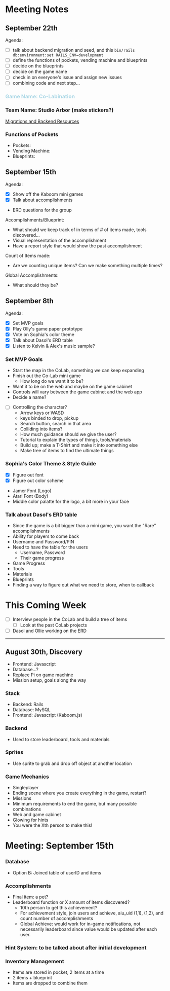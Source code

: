 # Meeting Notes

## September 22th
Agenda:
- [ ] talk about backend migration and seed, and this `bin/rails db:environment:set RAILS_ENV=development`
- [ ] define the functions of pockets, vending machine and blueprints
- [ ] decide on the blueprints
- [ ] decide on the game name
- [ ] check in on everyone's issue and assign new issues
- [ ] combining code and next step...

### <span style="color:lightblue">Game Name: Co-Labination</span>
### Team Name: Studio Arbor (make stickers?)

[Migrations and Backend Resources](https://www.rubyguides.com/2020/03/rails-scaffolding/)

### Functions of Pockets
- Pockets:
- Vending Machine:
- Blueprints:
## September 15th
Agenda:
- [x] Show off the Kaboom mini games
- [x] Talk about accomplishments
- ERD questions for the group

Accomplishments/Blueprint: 
- What should we keep track of in terms of # of items made, tools discovered…
- Visual representation of the accomplishment
- Have a report style that would show the past accomplishment

Count of Items made:
- Are we counting unique items? Can we make something multiple times?

Global Accomplishments:
- What should they be?
## September 8th
Agenda:
- [X] Set MVP goals
- [X] Play Olly's game paper prototype
- [X] Vote on Sophia's color theme
- [X] Talk about Dasol's ERD table
- [X] Listen to Kelvin & Alex's music sample?

### Set MVP Goals
- Start the map in the CoLab, something we can keep expanding
- Finish out the Co-Lab mini game
    - How long do we want it to be?
- Want it to be on the web and maybe on the game cabinet
- Controls will vary between the game cabinet and the web app
- Decide a name?
- [ ] Controlling the character?
  - Arrow keys or WASD
  - keys binded to drop, pickup
  - Search button, search in that area
  - Colliding into items?
  - How much guidance should we give the user?
  - Tutorial to explain the types of things, tools/materials
  - Build up; make a T-Shirt and make it into something else
  - Make tree of items to find the ultimate things

### Sophia's Color Theme & Style Guide 
- [X] Figure out font
- [X] Figure out color scheme
- Jamer Font (Logo)
- Atari Font (Body)
- Middle color palatte for the logo, a bit more in your face

### Talk about Dasol's ERD table
- Since the game is a bit bigger than a mini game, you want the "Rare" accomplishments
- Ability for players to come back
- Username and Password/PIN
- Need to have the table for the users
  - Username, Password
  - Their game progress
- Game Progress
- Tools
- Materials
- Blueprints
- Finding a way to figure out what we need to store, when to callback

# This Coming Week
- [ ] Interview people in the CoLab and build a tree of items
  - [ ] Look at the past CoLab projects  
- [ ] Dasol and Ollie working on the ERD

---
## August 30th, Discovery
- Frontend: Javascript
- Database…?
- Replace Pi on game machine
- Mission setup, goals along the way

### Stack

- Backend: Rails
- Database: MySQL
- Frontend: Javascript (Kaboom.js)

### Backend

- Used to store leaderboard, tools and materials

### Sprites

- Use sprite to grab and drop off object at another location


### Game Mechanics

- Singleplayer
- Ending scene where you create everything in the game, restart?
- Missions
- Minimum requirements to end the game, but many possible combinations
- Web and game cabinet
- Glowing for hints
- You were the Xth person to make this!




# Meeting: September 15th
### Database
- Option B: Joined table of userID and items


### Accomplishments
- Final item: a pet?
- Leaderboard function or X amount of items discovered?
  - 10th person to get this achievement?
  - For achievement style, join users and achieve, aiu_uid (1,1), (1,2), and count number of accomplishments
  - Global Achieve: would work for in-game notifications, not necessarily leaderboard since value would be updated after each user.

### Hint System: to be talked about after initial development

### Inventory Management
- Items are stored in pocket, 2 items at a time
- 2 items + blueprint
- Items are dropped to combine them

